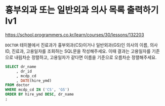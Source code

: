 # 흉부외과 또는 일반외과 의사 목록 출력하기 lv1
https://school.programmers.co.kr/learn/courses/30/lessons/132203

`DOCTOR` 테이블에서 진료과가 흉부외과(CS)이거나 일반외과(GS)인 의사의 이름, 의사ID, 진료과, 고용일자를 조회하는 SQL문을 작성해주세요. 이때 결과는 고용일자를 기준으로 내림차순 정렬하고, 고용일자가 같다면 이름을 기준으로 오름차순 정렬해주세요.

```sql
SELECT dr_name
     , dr_id
     , mcdp_cd
     , DATE(hire_ymd)
FROM doctor
WHERE mcdp_cd IN ('CS', 'GS')
ORDER BY hire_ymd DESC, dr_name
;
```

